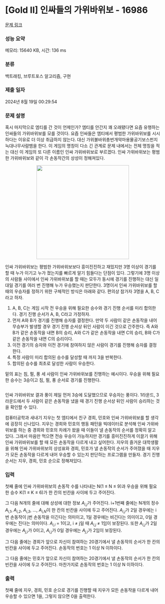 # [Gold II] 인싸들의 가위바위보 - 16986 

[문제 링크](https://www.acmicpc.net/problem/16986) 

### 성능 요약

메모리: 15640 KB, 시간: 136 ms

### 분류

백트래킹, 브루트포스 알고리즘, 구현

### 제출 일자

2024년 8월 19일 00:29:54

### 문제 설명

<p>혹시 마지막으로 엠티를 간 것이 언제인가? 엠티를 안간지 꽤 오래됐다면 요즘 유행하는 인싸들의 가위바위보를 모를 것이다. 요즘 인싸들은 엠티에서 평범한 가위바위보를 시시하다는 이유로 더 이상 취급하지 않는다. 대신 가위불바위총번개악마용물공기보스펀지늑대나무사람뱀을 한다. 이 게임의 명칭이 다소 긴 관계로 문제 내에서는 전체 명칭을 적는 대신 이 게임의 또 다른 이름인 인싸 가위바위보로 부르겠다. 인싸 가위바위보는 평범한 가위바위보와 같이 각 손동작간의 상성이 정해져있다. </p>

<p style="text-align: center;"><img alt="" src="https://upload.acmicpc.net/6b815187-9cdc-416c-ab42-cf1e2083c972/-/preview/" style="width: 300px; height: 305px;"></p>

<p>인싸 가위바위보는 평범한 가위바위보보다 흥미진진하고 재밌지만 3명 이상이 경기를 할 때 누가 이기고 누가 졌는지를 빠르게 알기 힘들다는 단점이 있다. 그렇기에 3명 이상의 사람들 사이에서 인싸 가위바위보를 할 때는 모두가 동시에 경기를 진행하는 대신 일대일 경기를 여러 번 진행해 누가 우승했는지 판단한다. 3명이서 인싸 가위바위보를 할 때의 우승자를 정하기 위한 구체적인 방식은 아래와 같다. 편의상 참가자 3명을 A, B, C라고 하자.</p>

<ol>
	<li>A, B, C는 게임 시작 전 우승을 위해 필요한 승수와 경기 진행 순서를 미리 합의한다. 경기 진행 순서가 A, B, C라고 가정하자.</li>
	<li>먼저 A와 B가 경기를 진행해 승자를 결정한다. 만약 두 사람이 같은 손동작을 내어 무승부가 발생할 경우 경기 진행 순서상 뒤인 사람이 이긴 것으로 간주한다. 즉 A와 B가 같은 손동작을 내면 B의 승리, A와 C가 같은 손동작을 내면 C의 승리, B와 C가 같은 손동작을 내면 C의 승리이다. </li>
	<li>이전 경기의 승자와 이전 경기에 참여하지 않은 사람이 경기를 진행해 승자를 결정한다.</li>
	<li>특정 사람이 미리 합의된 승수를 달성할 때 까지 3을 반복한다.</li>
	<li>합의된 승수를 최초로 달성한 사람이 우승한다.</li>
</ol>

<p>밑의 표는 침, 펄, 풍 세 사람이 인싸 가위바위보를 진행하는 예시이다. 우승을 위해 필요한 승수는 3승이고 침, 펄, 풍 순서로 경기를 진행한다.</p>

<p style="text-align: center;"><img alt="" src="https://upload.acmicpc.net/cc3ab4c0-b203-44ee-b78a-9c29861a24a1/-/preview/"></p>

<p>인싸 가위바위보 결과 풍이 제일 먼저 3승에 도달했으므로 우승자는 풍이다. 1라운드, 3라운드에서 두 사람이 같은 손동작을 냈을 때 경기 진행 순서상 뒤인 사람이 승리하는 것을 확인할 수 있다.</p>

<p>컴퓨터공학과 새내기 지우는 첫 엠티에서 친구 경희, 민호와 인싸 가위바위보를 할 생각에 굉장히 신나있다. 지우는 경희와 민호의 행동 패턴을 빅데이터로 분석해 인싸 가위바위보를 하는 중 경희와 민호의 차례가 왔을 때 이들이 낼 손동작의 순서를 정확히 알고 있다. 그래서 마음만 먹으면 전승 우승이 가능하지만 경기를 흥미진진하게 이끌기 위해 인싸 가위바위보를 할 때 모든 손동작을 다르게 내고 싶어한다. 지우의 즐거운 대학생활을 위해 인싸 가위바위보의 상성표와 경희, 민호가 낼 손동작의 순서가 주어졌을 때 지우가 모든 손동작을 다르게 내어 우승할 수 있는지 판단하는 프로그램을 만들자. 경기 진행 순서는 지우, 경희, 민호 순으로 정해져있다.</p>

### 입력 

 <p>첫째 줄에 인싸 가위바위보의 손동작 수를 나타내는 N(1 ≤ N ≤ 9)과 우승을 위해 필요한 승수 K(1 ≤ K ≤ 6)가 한 칸의 빈칸을 사이에 두고 주어진다.</p>

<p>그 다음 N개의 줄에 대해 상성에 대한 정보 <em>A<sub>i,j</sub></em>가 주어진다. i+1번째 줄에는 N개의 정수 <em>A<sub>i,1</sub></em>, <em>A<sub>i,2</sub></em>, <em>A<sub>i,3</sub></em>, ..., <em>A<sub>i,N</sub></em>이 한 칸의 빈칸을 사이에 두고 주어진다. <em>A<sub>i,j</sub></em>가 2일 경우에는 i번 손동작이 j번 손동작을 이긴다는 의미이고, 1일 경우에는 비긴다는 의미이고, 0일 경우에는 진다는 의미이다. <em>A<sub>i,i </sub></em>= 1이고, i ≠ j일 때 <em>A<sub>i,j </sub></em>≠ 1임이 보장된다. 또한 <em>A<sub>i,j</sub></em>가 2일 경우에는 <em>A<sub>j,i</sub></em>가 0이고, <em>A<sub>i,j</sub></em>가 0일 경우에는 <em>A<sub>j,i</sub></em>가 2임이 보장된다.</p>

<p>그 다음 줄에는 경희가 앞으로 자신이 참여하는 20경기에서 낼 손동작의 순서가 한 칸의 빈칸을 사이에 두고 주어진다. 손동작의 번호는 1 이상 N 이하이다.</p>

<p>그 다음 줄에는 민호가 앞으로 자신이 참여하는 20경기에서 낼 손동작의 순서가 한 칸의 빈칸을 사이에 두고 주어진다. 마찬가지로 손동작의 번호는 1 이상 N 이하이다.</p>

### 출력 

 <p>첫째 줄에 지우, 경희, 민호 순으로 경기를 진행할 때 지우가 모든 손동작을 다르게 내어 우승할 수 있으면 1을, 그렇지 않으면 0을 출력한다.</p>

